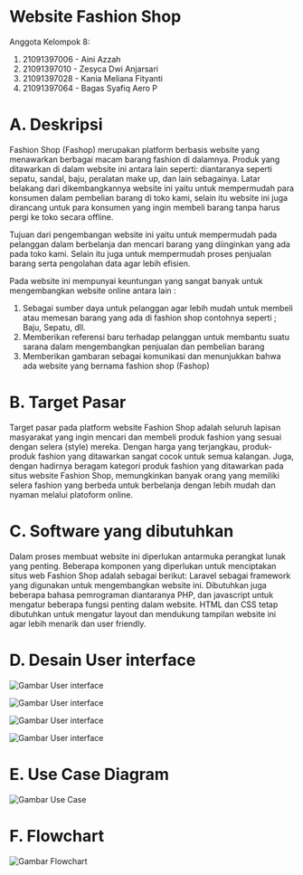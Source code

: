 # Website Fashion Shop

Anggota Kelompok 8:
1. 21091397006 - Aini Azzah
2. 21091397010 - Zesyca Dwi Anjarsari 
3. 21091397028 - Kania Meliana Fityanti
4. 21091397064 - Bagas Syafiq Aero P


# A. Deskripsi

Fashion Shop (Fashop) merupakan platform berbasis website yang menawarkan berbagai macam barang fashion di dalamnya. Produk yang ditawarkan di dalam website ini antara lain seperti: diantaranya seperti sepatu, sandal, baju, peralatan make up, dan lain sebagainya. Latar belakang dari dikembangkannya website ini yaitu untuk mempermudah para konsumen dalam pembelian barang di toko kami, selain itu website ini juga dirancang untuk para konsumen yang ingin membeli barang tanpa harus pergi ke toko secara offline.

Tujuan dari pengembangan website ini yaitu untuk mempermudah pada pelanggan dalam berbelanja dan mencari barang yang diinginkan yang ada pada toko kami. Selain itu juga untuk mempermudah proses penjualan barang serta pengolahan data agar lebih efisien.

Pada website ini mempunyai keuntungan yang sangat banyak untuk mengembangkan website online antara lain :
1. Sebagai sumber daya untuk pelanggan agar lebih mudah untuk membeli atau memesan barang yang ada di fashion shop contohnya seperti ; Baju, Sepatu, dll.
2. Memberikan referensi baru terhadap pelanggan untuk membantu suatu sarana dalam mengembangkan penjualan dan pembelian barang
3. Memberikan gambaran  sebagai komunikasi dan menunjukkan bahwa ada website yang bernama fashion shop (Fashop)


# B. Target Pasar

Target pasar pada platform website Fashion Shop adalah seluruh lapisan masyarakat yang ingin mencari dan membeli produk fashion yang sesuai dengan selera (style) mereka. Dengan harga yang terjangkau, produk-produk fashion yang ditawarkan sangat cocok untuk semua kalangan. Juga, dengan hadirnya beragam kategori produk fashion yang ditawarkan pada situs website Fashion Shop, memungkinkan banyak orang yang memiliki selera fashion yang berbeda untuk berbelanja dengan lebih mudah dan nyaman melalui platoform online.


# C. Software yang dibutuhkan

Dalam proses membuat website ini diperlukan antarmuka perangkat lunak yang penting. Beberapa komponen yang diperlukan untuk menciptakan situs web Fashion Shop adalah sebagai berikut: Laravel sebagai framework yang digunakan untuk mengembangkan website ini. Dibutuhkan juga beberapa bahasa pemrograman diantaranya PHP, dan javascript untuk mengatur beberapa fungsi penting dalam website. HTML dan CSS tetap dibutuhkan untuk mengatur layout dan mendukung tampilan website ini agar lebih menarik dan user friendly. 


# D. Desain User interface

![Gambar User interface](./public/assets/images/pages/HalamanHome.png)

![Gambar User interface](./public/assets/images/pages/HalamanProduct.png)

![Gambar User interface](./public/assets/images/pages/HalamanKategori.png)

![Gambar User interface](./public/assets/images/pages/HalamanAboutUs.png)
 
# E. Use Case Diagram 

![Gambar Use Case](./public/assets/images/pages/usecsase.png)

 
# F. Flowchart

![Gambar Flowchart](./public/assets/images/pages/flowchart.png) 
